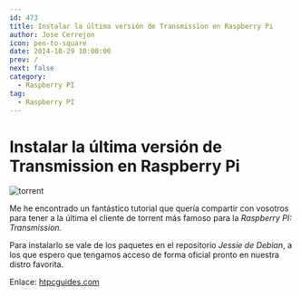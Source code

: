 ```yaml
---
id: 473
title: Instalar la última versión de Transmission en Raspberry Pi
author: Jose Cerrejon
icon: pen-to-square
date: 2014-10-29 10:00:00
prev: /
next: false
category:
  - Raspberry PI
tag:
  - Raspberry PI
---
```


# Instalar la última versión de Transmission en Raspberry Pi

![torrent](/images/torrent.png)

Me he encontrado un fantástico tutorial que quería compartir con vosotros para tener a la última el cliente de torrent más famoso para la *Raspberry PI: Transmission*.

Para instalarlo se vale de los paquetes en el repositorio *Jessie de Debian*, a los que espero que tengamos acceso de forma oficial pronto en nuestra distro favorita.

Enlace: [htpcguides.com](http://www.htpcguides.com/install-transmission-raspberry-pi-latest-version-raspbian/)